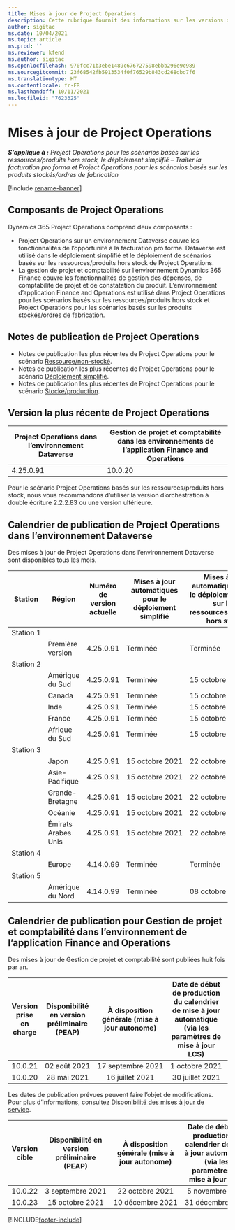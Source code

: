 ```yaml
---
title: Mises à jour de Project Operations
description: Cette rubrique fournit des informations sur les versions de Dynamics 365 Project Operations.
author: sigitac
ms.date: 10/04/2021
ms.topic: article
ms.prod: ''
ms.reviewer: kfend
ms.author: sigitac
ms.openlocfilehash: 970fcc71b3ebe1489c676727598ebbb296e9c989
ms.sourcegitcommit: 23f68542fb5913534f0f76529b843cd268dbd7f6
ms.translationtype: HT
ms.contentlocale: fr-FR
ms.lasthandoff: 10/11/2021
ms.locfileid: "7623325"
---
```

# <a name="project-operations-updates"></a>Mises à jour de Project Operations

_**S’applique à :** Project Operations pour les scénarios basés sur les ressources/produits hors stock, le déploiement simplifié – Traiter la facturation pro forma et Project Operations pour les scénarios basés sur les produits stockés/ordres de fabrication_

[!include [rename-banner](~/includes/cc-data-platform-banner.md)]

## <a name="project-operations-components"></a>Composants de Project Operations

Dynamics 365 Project Operations comprend deux composants :

- Project Operations sur un environnement Dataverse couvre les fonctionnalités de l’opportunité à la facturation pro forma. Dataverse est utilisé dans le déploiement simplifié et le déploiement de scénarios basés sur les ressources/produits hors stock de Project Operations.
- La gestion de projet et comptabilité sur l’environnement Dynamics 365 Finance couvre les fonctionnalités de gestion des dépenses, de comptabilité de projet et de constatation du produit. L’environnement d’application Finance and Operations est utilisé dans Project Operations pour les scénarios basés sur les ressources/produits hors stock et Project Operations pour les scénarios basés sur les produits stockés/ordres de fabrication.

## <a name="project-operations-release-notes"></a>Notes de publication de Project Operations
- Notes de publication les plus récentes de Project Operations pour le scénario [Ressource/non-stocké](whats-new-oct-2021-resource-based.md).
- Notes de publication les plus récentes de Project Operations pour le scénario [Déploiement simplifié](../pro/whats-new/whats-new-oct-2021-lite.md).
- Notes de publication les plus récentes de Project Operations pour le scénario [Stocké/production](../prod-pma/whats-new/whats-new-jul-2021-stocked.md).

## <a name="project-operations-latest-version"></a>Version la plus récente de Project Operations

| Project Operations dans l’environnement Dataverse | Gestion de projet et comptabilité dans les environnements de l’application Finance and Operations | 
| --- | --- |
| 4.25.0.91 | 10.0.20 |

Pour le scénario Project Operations basés sur les ressources/produits hors stock, nous vous recommandons d’utiliser la version d’orchestration à double écriture 2.2.2.83 ou une version ultérieure.

## <a name="release-schedule-for-project-operations-on-dataverse-environment"></a>Calendrier de publication de Project Operations dans l’environnement Dataverse

Des mises à jour de Project Operations dans l’environnement Dataverse sont disponibles tous les mois. 

| Station | Région | Numéro de version actuelle | Mises à jour automatiques pour le déploiement simplifié | Mises à jour automatiques pour le déploiement basé sur les ressources/produits hors stock | Prochain numéro de version | Prochaine version généralement disponible |
|-----------|-----------------------|-----------------|--------------------|---------------------|---------------------|---------------------|
| Station 1 |   &nbsp;              |    &nbsp;       | &nbsp;             |      &nbsp;         |      &nbsp;         |      &nbsp;         |
|   &nbsp;  | Première version         |  4.25.0.91      | Terminée           | Terminée            | À définir                 | 29 octobre 2021    |
| Station 2 |   &nbsp;              |    &nbsp;       | &nbsp;             |      &nbsp;         |      &nbsp;         |      &nbsp;         |
|   &nbsp;  | Amérique du Sud         |  4.25.0.91      | Terminée           | 15 octobre 2021    | À définir                 | 29 octobre 2021    |
|   &nbsp;  | Canada                |  4.25.0.91      | Terminée           | 15 octobre 2021    | À définir                 | 29 octobre 2021    |
|   &nbsp;  | Inde                 |  4.25.0.91      | Terminée           | 15 octobre 2021    | À définir                 | 29 octobre 2021    |
|   &nbsp;  | France                |  4.25.0.91      | Terminée           | 15 octobre 2021    | À définir                 | 29 octobre 2021    |
|   &nbsp;  | Afrique du Sud          |  4.25.0.91      | Terminée           | 15 octobre 2021    | À définir                 | 29 octobre 2021    |
| Station 3 |      &nbsp;           |     &nbsp;      |     &nbsp;         |      &nbsp;         |      &nbsp;         |      &nbsp;         |
|   &nbsp;  | Japon                 |  4.25.0.91      | 15 octobre 2021   | 22 octobre 2021    | À définir                 | 05 novembre 2021   |
|   &nbsp;  | Asie-Pacifique          |  4.25.0.91      | 15 octobre 2021   | 22 octobre 2021    | À définir                 | 05 novembre 2021   |
|   &nbsp;  | Grande-Bretagne         |  4.25.0.91      | 15 octobre 2021   | 22 octobre 2021    | À définir                 | 05 novembre 2021   |
|   &nbsp;  | Océanie               |  4.25.0.91      | 15 octobre 2021   | 22 octobre 2021    | À définir                 | 05 novembre 2021   |
|   &nbsp;  | Émirats Arabes Unis  |  4.25.0.91      | 15 octobre 2021   | 22 octobre 2021    | À définir                 | 05 novembre 2021   |
| Station 4 |     &nbsp;            |     &nbsp;      |     &nbsp;         |      &nbsp;         |      &nbsp;         |      &nbsp;         |
|   &nbsp;  | Europe                |  4.14.0.99      | Terminée           | Terminée            | 4.25.0.91           | 15 octobre 2021    |
| Station 5 |     &nbsp;            |     &nbsp;      |     &nbsp;         |      &nbsp;         |      &nbsp;         |      &nbsp;         |
|   &nbsp;  | Amérique du Nord         |  4.14.0.99      | Terminée           | 08 octobre 2021    | 4.25.0.91           | 22 octobre 2021    |


## <a name="release-schedule-for-project-management-and-accounting-in-the-finance-and-operations-apps-environment"></a>Calendrier de publication pour Gestion de projet et comptabilité dans l’environnement de l’application Finance and Operations

Des mises à jour de Gestion de projet et comptabilité sont publiées huit fois par an.

|Version prise en charge| Disponibilité en version préliminaire (PEAP) | À disposition générale (mise à jour autonome) | Date de début de production du calendrier de mise à jour automatique (via les paramètres de mise à jour LCS) |   Fin de service   |
|:---------------:|:---------------------------:|:---------------------------------:|:--------------------------------------------------------------------:|:------------------:|
|    10.0.21      |         02 août 2021     |           17 septembre 2021      |                             1 octobre 2021                          |  10 décembre 2021 |
|    10.0.20      |         28 mai 2021        |           16 juillet 2021           |                             30 juillet 2021                            |  22 octobre 2021  |

Les dates de publication prévues peuvent faire l’objet de modifications. Pour plus d’informations, consultez [Disponibilité des mises à jour de service](/dynamics365/fin-ops-core/fin-ops/get-started/public-preview-releases?toc=%2fdynamics365%2ffinance%2ftoc.json).

|Version cible | Disponibilité en version préliminaire (PEAP) | À disposition générale (mise à jour autonome) | Date de début de production du calendrier de mise à jour automatique (via les paramètres de mise à jour LCS) |   Fin de service   |
|:---------------:|:---------------------------:|:---------------------------------:|:--------------------------------------------------------------------:|:------------------:|
|     10.0.22     |      3 septembre 2021      |          22 octobre 2021         |                           5 novembre 2021                           |  14 janvier 2022  |
|     10.0.23     |      15 octobre 2021       |        10 décembre 2021          |                          31 décembre 2021                           | 18 mars 2022     |

[!INCLUDE[footer-include](../includes/footer-banner.md)]
